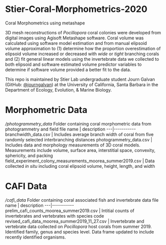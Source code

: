 # Stier-Coral-Morphometrics-2020
Coral Morphometrics using metashape


3D mesh reconstructions of *Pocillopora* coral colonies were developed from digital images using Agisoft Metashape software. Coral volume was calculated using software model estimation and from manual elipsoid volume approximation to (1) determine how the proportion overestimation of elipsoid volume increased or decreased with *wide* or *tight* branching corals and (2) fit general linear models using the invertebrate data we collected to both elipsoid and software estimated volume predictor variables to determine if software volume provided a better fit to the data. 

This repo is maintained by Stier Lab undergraduate student Journ Galvan (GitHub: [@journgalvan](https://github.com/journgalvan)) at the University of California, Santa Barbara in the Department of Ecology, Evolution, & Marine Biology.


# Morphometric Data
*/photogrammetry_data* Folder containing coral morphometric data from photogrammetry and field
file name | description 
---|-----------
branchwidth_data.csv | Includes average branch width of coral from five randomly selected interbranching distances
photogrammetry_data.csv | Includes data and morphology measurements of 3D coral models. Measurements include volume, surface area, interstitial space, convexity, sphericity, and packing
field_experiment_colony_measurements_moorea_summer2019.csv | Data collected *in situ* including coral elipsoid volume, height, length, and width

# CAFI Data
*/cafi_data* Folder containing coral associated fish and invertebrate data
file name | description 
---|-----------
prelim_cafi_counts_moorea_summer2019.csv | Intitial counts of invertebrates and vertebrates with species code
revised_cafi_data_moorea_summer2019_11_27.csv | Invertebrate and vertebrate data collected on *Pocillopora* host corals from summer 2019. Identified family, genus and species level. Data frame updated to include recently identified organisms. 
